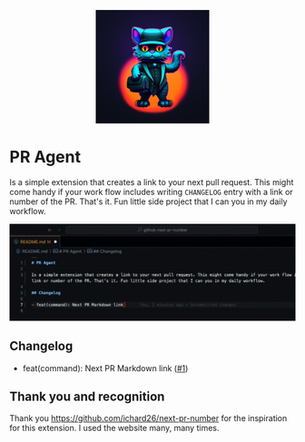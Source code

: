 <p align="center">
  <img width="200" height="200" src="https://raw.githubusercontent.com/krystofwoldrich/pr-agent/main/images/pr-agent-icon.png">
</p>

# PR Agent

Is a simple extension that creates a link to your next pull request. This might come handy if your work flow includes writing `CHANGELOG` entry with a link or number of the PR. That's it. Fun little side project that I can you in my daily workflow.

![Markdown command in action](https://raw.githubusercontent.com/krystofwoldrich/pr-agent/main/images/markdown-link.gif)

## Changelog

- feat(command): Next PR Markdown link ([#1](https://github.com/krystofwoldrich/pr-agent/pull/1))

## Thank you and recognition

Thank you https://github.com/ichard26/next-pr-number for the inspiration for this extension. I used the website many, many times.
